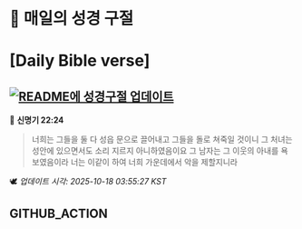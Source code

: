 # 🙏 매일의 성경 구절
# [Daily Bible verse]
## [![README에 성경구절 업데이트](https://github.com/DONGSUKA/first_test/actions/workflows/update-readme-bible.yml/badge.svg)](https://github.com/DONGSUKA/first_test/actions/workflows/update-readme-bible.yml)
<!-- START_BIBLE_VERSE -->
📖 **신명기 22:24**
> 너희는 그들을 둘 다 성읍 문으로 끌어내고 그들을 돌로 쳐죽일 것이니 그 처녀는 성안에 있으면서도 소리 지르지 아니하였음이요 그 남자는 그 이웃의 아내를 욕보였음이라 너는 이같이 하여 너희 가운데에서 악을 제할지니라

🕊️ _업데이트 시각: 2025-10-18 03:55:27 KST_
  <!-- END_BIBLE_VERSE -->
## GITHUB_ACTION

